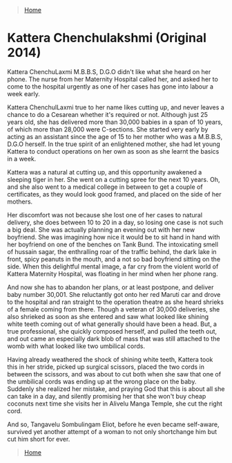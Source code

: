 >[Home](../README.md)

# Kattera Chenchulakshmi (Original 2014)

Kattera ChenchuLaxmi M.B.B.S, D.G.O didn't like what she heard on her phone. The nurse from her Maternity Hospital  called her, and asked her to come to the hospital urgently as one of her cases has gone into labour a week early. 

Kattera ChenchulLaxmi true to her name likes cutting up, and never leaves a chance to do a Cesarean whether it's required or not.  Although just 25 years old, she has delivered more than  30,000 babies in a span of 10 years, of which more than 28,000 were C-sections. She started very early by acting as an assistant since the age of 15 to her mother who was a M.B.B.S, D.G.O herself. In the true spirit of an enlightened mother, she had let young Kattera to conduct operations on her own as soon as she learnt the basics in a week. 

Kattera was a natural at cutting up, and this opportunity awakened a sleeping tiger in her. She went on a cutting spree for the next 10 years. Oh, and she also went to a medical college in between to get a couple of certificates, as they would look good framed, and placed on the side of her mothers. 

Her discomfort was not because she lost one of her cases to natural delivery, she does between 10 to 20 in a day, so losing one case is not such a big deal. She was actually planning an evening out with her new boyfriend. She was imagining how nice it would be to sit hand in hand with her boyfriend on one of the benches on Tank Bund. The intoxicating smell of hussain sagar, the enthralling roar of the traffic behind, the dark lake in front, spicy peanuts in the mouth, and a not so bad boyfriend sitting on the side. When this delightful mental image, a far cry from the violent world of Kattera Maternity Hospital,  was floating in her mind when her phone rang. 

And now she has to abandon her plans, or at least postpone,  and deliver baby number 30,001. She reluctantly got onto her red Maruti car and drove to the hospital and ran straight to the operation theatre as she heard shrieks of a female coming from there. Though a veteran of 30,000 deliveries, she also shrieked as soon as she entered and saw what looked like shining white teeth coming out of what generally should have been a head. But, a true professional, she quickly composed herself, and pulled the teeth out, and out came an especially dark blob of mass that was still attached to the womb with what looked like two umbilical cords. 

Having already weathered the shock of shining white teeth, Kattera took this in her stride, picked up  surgical scissors, placed the two cords in between the scissors, and was about to cut both when she saw that one of the umbilical cords was ending up at the wrong place on the baby. Suddenly she realized her mistake, and praying God that this is about all she can take in a day, and silently promising her that she won't buy cheap coconuts next time she visits her in Alivelu Manga Temple, she cut the right cord.

And so, Tangavelu Sombulingam Eliot, before he even became self-aware,  survived yet another attempt of a woman to not only shortchange him but cut him short for ever.

>[Home](../README.md)